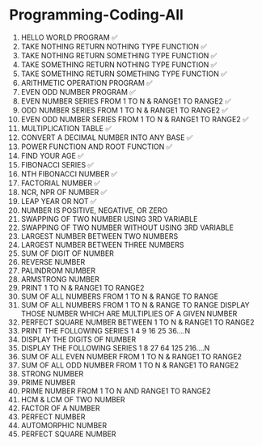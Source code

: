 # Programming-Coding-All

01. HELLO WORLD PROGRAM ✅
02. TAKE NOTHING RETURN NOTHING TYPE FUNCTION ✅
03. TAKE NOTHING RETURN SOMETHING TYPE FUNCTION ✅
04. TAKE SOMETHING RETURN NOTHING TYPE FUNCTION ✅
05. TAKE SOMETHING RETURN SOMETHING TYPE FUNCTION ✅
06. ARITHMETIC OPERATION PROGRAM ✅
07. EVEN ODD NUMBER PROGRAM ✅
08. EVEN NUMBER SERIES FROM 1 TO N & RANGE1 TO RANGE2 ✅
09. ODD NUMBER SERIES FROM 1 TO N & RANGE1 TO RANGE2 ✅
10. EVEN ODD NUMBER SERIES FROM 1 TO N & RANGE1 TO RANGE2 ✅
11. MULTIPLICATION TABLE ✅
12. CONVERT A DECIMAL NUMBER INTO ANY BASE ✅
13. POWER FUNCTION AND ROOT FUNCTION ✅
14. FIND YOUR AGE ✅
15. FIBONACCI SERIES ✅
16. NTH FIBONACCI NUMBER ✅
17. FACTORIAL NUMBER ✅
18. NCR, NPR OF NUMBER ✅
19. LEAP YEAR OR NOT ✅
20. NUMBER IS POSITIVE, NEGATIVE, OR ZERO
21. SWAPPING OF TWO NUMBER USING 3RD VARIABLE
22. SWAPPING OF TWO NUMBER WITHOUT USING 3RD VARIABLE
23. LARGEST NUMBER BETWEEN TWO NUMBERS
24. LARGEST NUMBER BETWEEN THREE NUMBERS
25. SUM OF DIGIT OF NUMBER
26. REVERSE NUMBER
27. PALINDROM NUMBER
28. ARMSTRONG NUMBER
29. PRINT 1 TO N & RANGE1 TO RANGE2
30. SUM OF ALL NUMBERS FROM 1 TO N & RANGE TO RANGE
31. SUM OF ALL NUMBERS FROM 1 TO N & RANGE TO RANGE DISPLAY THOSE NUMBER WHICH ARE MULTIPLIES OF A GIVEN NUMBER
32. PERFECT SQUARE NUMBER BETWEEN 1 TO N & RANGE1 TO RANGE2
33. PRINT THE FOLLOWING SERIES 1 4 9 16 25 36....N
34. DISPLAY THE DIGITS OF NUMBER
35. DISPLAY THE FOLLOWING SERIES 1 8 27 64 125 216....N
36. SUM OF ALL EVEN NUMBER FROM 1 TO N & RANGE1 TO RANGE2
37. SUM OF ALL ODD NUMBER FROM 1 TO N & RANGE1 TO RANGE2
38. STRONG NUMBER
39. PRIME NUMBER
40. PRIME NUMBER FROM 1 TO N AND RANGE1 TO RANGE2
41. HCM & LCM OF TWO NUMBER
42. FACTOR OF A NUMBER
43. PERFECT NUMBER
44. AUTOMORPHIC NUMBER
45. PERFECT SQUARE NUMBER